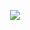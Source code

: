 <p align="center"><img src="https://cloud.githubusercontent.com/assets/3129129/22811426/bb69dc06-ef0c-11e6-8092-a0bea9060b35.png"/></p>
